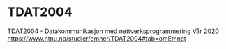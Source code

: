 # TDAT2004
TDAT2004 - Datakommunikasjon med nettverksprogrammering
Vår 2020
https://www.ntnu.no/studier/emner/TDAT2004#tab=omEmnet

